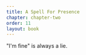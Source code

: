 ```yaml
---
title: A Spell For Presence
chapter: chapter-two
order: 11
layout: book
---
```


"I'm fine" is always a lie.
